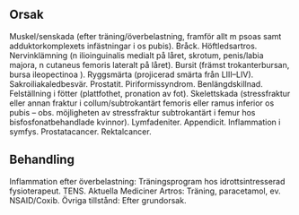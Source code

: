 ## Orsak

Muskel/senskada (efter träning/överbelastning, framför allt m psoas samt adduktorkomplexets infästningar i os pubis). Bråck. Höftledsartros. Nervinklämning (n ilioinguinalis medialt på låret, skrotum, penis/labia majora, n cutaneus femoris lateralt på låret). Bursit (främst trokanterbursan, bursa ileopectinoa ). Ryggsmärta (projicerad smärta från LIII–LIV). Sakroiliakaledbesvär. Prostatit. Piriformissyndrom. Benlängdskillnad. Felställning i fötter (plattfothet, pronation av fot). Skelettskada (stressfraktur eller annan fraktur i collum/subtrokantärt femoris eller ramus inferior os pubis – obs. möjligheten av stressfraktur subtrokantärt i femur hos bisfosfonatbehandlade kvinnor). Lymfadeniter. Appendicit. Inflammation i symfys. Prostatacancer. Rektalcancer.

## Behandling

Inflammation efter överbelastning: Träningsprogram hos idrottsintresserad fysioterapeut. TENS.
Aktuella Mediciner
Artros: Träning, paracetamol, ev. NSAID/Coxib.
Övriga tillstånd: Efter grundorsak.

